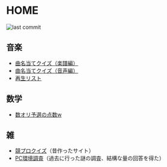 # HOME
![last commit](https://img.shields.io/github/last-commit/tenorist/notes?color=aquamarine)

## 音楽
- [曲名当てクイズ（楽譜編）](music/musiq-score.md)
- [曲名当てクイズ（音声編）](music/musiq-sound.md)
- [再生リスト](music/playlist.md)

## 数学
- [数オリ予選の点数w](math/yo.md)

## 雑
- [競プロクイズ](https://tenory.wixsite.com/kyopro-quiz1)（昔作ったサイト）
- [PC環境調査](others/pc-survey.pdf)（過去に行った謎の調査、結構な量の回答を得た）